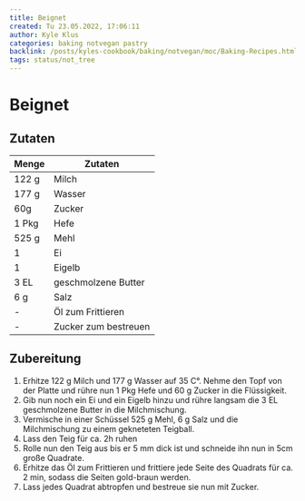 ```yaml
---
title: Beignet
created: Tu 23.05.2022, 17:06:11
author: Kyle Klus
categories: baking notvegan pastry
backlink: /posts/kyles-cookbook/baking/notvegan/moc/Baking-Recipes.html
tags: status/not_tree
---
```


# Beignet

## Zutaten

| Menge            | Zutaten          |
| ---------------- | ---------------- |
| 122 g             | Milch             |
| 177 g                | Wasser           |
| 60g             | Zucker      |
| 1 Pkg             | Hefe             |
| 525 g              | Mehl            |
| 1             | Ei    |
| 1             | Eigelb    |
| 3 EL            | geschmolzene Butter    |
| 6 g             | Salz    |
| -             | Öl zum Frittieren    |
| -            | Zucker zum bestreuen    |

## Zubereitung

1. Erhitze 122 g Milch und 177 g Wasser auf 35 C°. Nehme den Topf von der Platte und rühre nun 1 Pkg Hefe und 60 g Zucker in die Flüssigkeit.
2. Gib nun noch ein Ei und ein Eigelb hinzu und rühre langsam die 3 EL geschmolzene Butter in die Milchmischung.
3. Vermische in einer Schüssel 525 g Mehl, 6 g Salz und die Milchmischung zu einem gekneteten Teigball.
4. Lass den Teig für ca. 2h ruhen
5. Rolle nun den Teig aus bis er 5 mm dick ist und schneide ihn nun in 5cm große Quadrate.
6. Erhitze das Öl zum Frittieren und frittiere jede Seite des Quadrats für ca. 2 min, sodass die Seiten gold-braun werden.
7. Lass jedes Quadrat abtropfen und bestreue sie nun mit Zucker.
